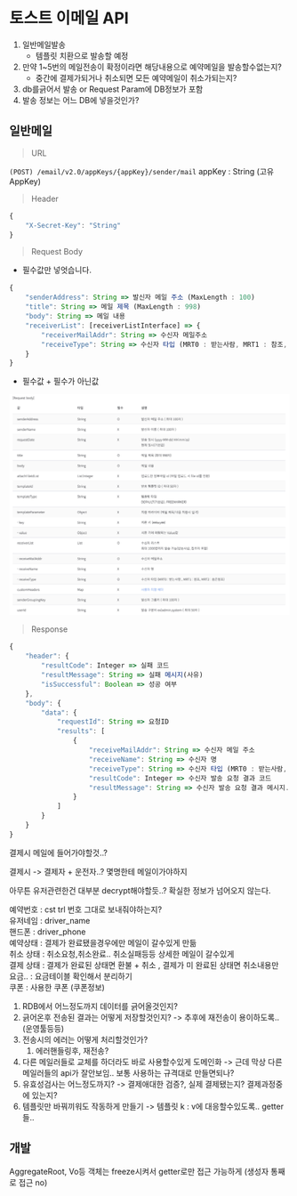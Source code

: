 # 토스트 이메일 API

1. 일반메일발송
    - 템플릿 치환으로 발송할 예정
2. 만약 1~5번의 메일전송이 확정이라면 해당내용으로 예약메일을 발송할수없는지?
    - 중간에 결제가되거나 취소되면 모든 예약메일이 취소가되는지?
3. db를긁어서 발송 or Request Param에 DB정보가 포함
4. 발송 정보는 어느 DB에 넣을것인가?

## 일반메일

> URL

`(POST) /email/v2.0/appKeys/{appKey}/sender/mail`
appKey : String (고유 AppKey)

> Header

```ts
{
    "X-Secret-Key": "String"
}
```

> Request Body

- 필수값만 넣엇습니다.

```ts
{
    "senderAddress": String => 발신자 메일 주소 (MaxLength : 100)
    "title": String => 메일 제목 (MaxLength : 998)
    "body": String => 메일 내용
    "receiverList": [receiverListInterface] => {
        "receiverMailAddr": String => 수신자 메일주소
        "receiveType": String => 수신자 타입 (MRT0 : 받는사람, MRT1 : 참조, MRT2: 숨은참조)
    }
}
```

- 필수값 + 필수가 아닌값

![일반메일](asset/image/일반메일RequestBody.png)

> Response

```ts
{
    "header": {
        "resultCode": Integer => 실패 코드
        "resultMessage": String => 실패 메시지(사유)
        "isSuccessful": Boolean => 성공 여부
    },
    "body": {
        "data": {
            "requestId": String => 요청ID
            "results": [
                {
                    "receiveMailAddr": String => 수신자 메일 주소
                    "receiveName": String => 수신자 명
                    "receiveType": String => 수신자 타입 (MRT0 : 받는사람, MRT1 : 참조, MRT2: 숨은참조)
                    "resultCode": Integer => 수신자 발송 요청 결과 코드
                    "resultMessage": String => 수신자 발송 요청 결과 메시지.
                }
            ]
        }
    }
}
```

결제시 메일에 들어가야할것..?

결제시 -> 결제자 + 운전자..? 몇명한테 메일이가야하지

아무튼 유저관련한건 대부분 decrypt해야할듯..? 확실한 정보가 넘어오지 않는다.

예약번호  : cst trl 번호 그대로 보내줘야하는지?  
유저네임 : driver_name  
핸드폰 : driver_phone  
예약상태 : 결제가 완료됐을경우에만 메일이 갈수있게 만듦  
취소 상태 : 취소요청,취소완료.. 취소실패등등 상세한 메일이 갈수있게  
결제 상태 : 결제가 완료된 상태면 환불 + 취소 , 결제가 미 완료된 상태면 취소내용만  
요금.. : 요금테이블 확인해서 분리하기  
쿠폰 : 사용한 쿠폰 (쿠폰정보)  

1. RDB에서 어느정도까지 데이터를 긁어올것인지?
2. 긁어온후 전송된 결과는 어떻게 저장할것인지? -> 추후에 재전송이 용이하도록.. (운영툴등등)  
3. 전송시의 에러는 어떻게 처리할것인가?  
    1. 에러핸들링후, 재전송?
4. 다른 메일러들로 교체를 하더라도 바로 사용할수있게 도메인화
-> 근데 막상 다른 메일러들의 api가 잘안보임.. 보통 사용하는 규격대로 만들면되나?
5. 유효성검사는 어느정도까지? 
-> 결제애대한 검증?, 실제 결제됐는지? 결제과정중에 있는지?
6. 템플릿만 바꿔끼워도 작동하게 만들기 -> 템플릿 k : v에 대응할수있도록.. getter들..

## 개발

AggregateRoot, Vo등 객체는 freeze시켜서 getter로만 접근 가능하게 (생성자 통째로 접근 no)
